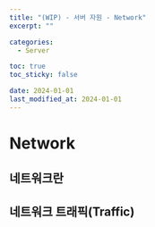```yaml
---
title: "(WIP) - 서버 자원 - Network"
excerpt: ""

categories:
  - Server

toc: true
toc_sticky: false

date: 2024-01-01
last_modified_at: 2024-01-01
---
```


# Network

## 네트워크란

## 네트워크 트래픽(Traffic)

<br>
<br>